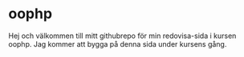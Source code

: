 oophp
===========
Hej och välkommen till mitt githubrepo för min redovisa-sida i kursen oophp.
Jag kommer att bygga på denna sida under kursens gång.
